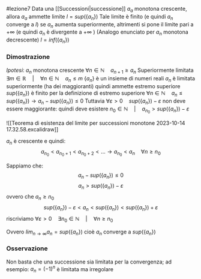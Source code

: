 #lezione7 
Data una [[Successioni|successione]] $a_{a}$ monotona crescente, allora $a_{a}$ ammette limite $l=sup(\{a_{n}\})$ 
Tale limite è finito (e quindi $a_{n}$ converge a $l$) se $a_{n}$ aumenta superiormente, altrimenti si pone il limite pari a $+\infty$ (e quindi $a_{n}$ è divergente a $+\infty$ )
(Analogo enunciato per $a_{n}$ monotona decrescente)
$l = inf(\{a_{n}\})$
### Dimostrazione
*Ipotesi*: $a_{n}$ monotona crescente $\forall n \in \mathbb{N} \quad a_{n+1} \geq a_{n}$
Superiormente limitata $\exists m \in \mathbb{R} \quad | \quad \forall n \in \mathbb{N} \quad a_{n} \leq m$
$\{a_{n}\}$ è un insieme di numeri reali
$a_{n}$ è limitata superiormente (ha dei maggioranti) quindi ammette estremo superiore ${sup(\{a_{n}\})}$ è finito per la definizione di estremo superiore
$\forall n \in \mathbb{N} \quad a_{n} \leq sup(\{a_{n}\}) \rightarrow a_{n} -sup(\{a_{n}\}) \leq0$
Tuttavia $\forall \varepsilon >0 \quad sup(\{a_{n}\}) - \varepsilon$  non deve essere maggiorante: quindi deve esistere $n_{0} \in \mathbb{N} \quad | \quad a_{n_{0}} > sup(\{a_{n}\})-\varepsilon$

![[Teorema di esistenza del limite per successioni monotone 2023-10-14 17.32.58.excalidraw]]

$a_{n}$ è crescente e quindi:
$$a_{n_{0}} < a_{n_{0}+1} < a_{n_{0}+2} < \ldots \rightarrow a_{n_{0}} < a_{n}\quad \forall n \geq n_{0}$$

Sappiamo che:
$$a_{n} -sup(\{a_{n}\}) \leq 0$$
$$a_{n} > sup(\{a_{n}\}) - \varepsilon$$
ovvero che $a_{n} \geq n_{0}$ 
$$sup(\{a_{n}\})-\varepsilon<a_{n}<sup(\{a_{n}\})<sup(\{a_{n}\})+\varepsilon$$
riscriviamo $\forall \varepsilon > 0 \quad \exists n_{0} \in \mathbb{N} \quad|\quad \forall n\geq n_0$

Ovvero $lim_{n \to \infty} a_{n}=sup(\{a_{n}\})$ cioè $a_{n}$ converge a $sup(\{a_{n}\})$ 

### Osservazione
Non basta che una successione sia limitata per la convergenza; ad esempio: $a_{n}=(-1)^{n}$ è limitata ma irregolare